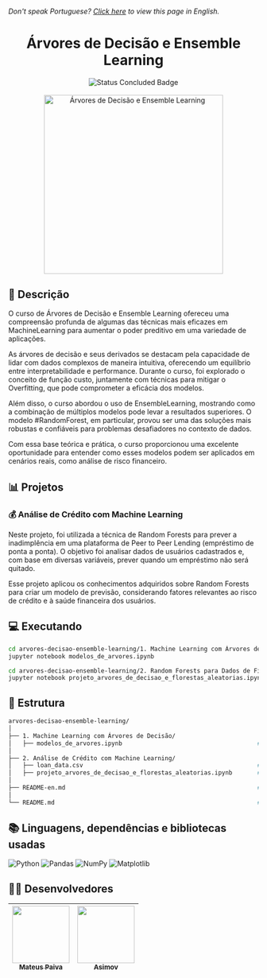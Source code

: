 <h6> Don't speak Portuguese? <a href="https://github.com/mateusopaiva/arvores-decisao-ensemble-learning/blob/main/README-en.md">Click here</a> to view this page in English.</h6>

<h1 align="center">Árvores de Decisão e Ensemble Learning</h1>

<p align="center">
  <img src="http://img.shields.io/static/v1?label=STATUS&message=CONCLUDED&color=GREEN&style=for-the-badge" alt="Status Concluded Badge">
  <br><br>
  <img height="360em" src="https://github.com/user-attachments/assets/ddc317b1-c2c8-47a1-a4be-0d14e4902f54" alt="Árvores de Decisão e Ensemble Learning">
</p>

## 📂 Descrição
O curso de Árvores de Decisão e Ensemble Learning ofereceu uma compreensão profunda de algumas das técnicas mais eficazes em MachineLearning para aumentar o poder preditivo em uma variedade de aplicações.

As árvores de decisão e seus derivados se destacam pela capacidade de lidar com dados complexos de maneira intuitiva, oferecendo um equilíbrio entre interpretabilidade e performance. Durante o curso, foi explorado o conceito de função custo, juntamente com técnicas para mitigar o Overfitting, que pode comprometer a eficácia dos modelos.

Além disso, o curso abordou o uso de EnsembleLearning, mostrando como a combinação de múltiplos modelos pode levar a resultados superiores. O modelo #RandomForest, em particular, provou ser uma das soluções mais robustas e confiáveis para problemas desafiadores no contexto de dados.

Com essa base teórica e prática, o curso proporcionou uma excelente oportunidade para entender como esses modelos podem ser aplicados em cenários reais, como análise de risco financeiro.

## 📊 Projetos

### 💰 Análise de Crédito com Machine Learning

Neste projeto, foi utilizada a técnica de Random Forests para prever a inadimplência em uma plataforma de Peer to Peer Lending (empréstimo de ponta a ponta). O objetivo foi analisar dados de usuários cadastrados e, com base em diversas variáveis, prever quando um empréstimo não será quitado.

Esse projeto aplicou os conhecimentos adquiridos sobre Random Forests para criar um modelo de previsão, considerando fatores relevantes ao risco de crédito e à saúde financeira dos usuários.

## 💻 Executando
```bash
cd arvores-decisao-ensemble-learning/1. Machine Learning com Árvores de Decisões
jupyter notebook modelos_de_arvores.ipynb
```
```bash
cd arvores-decisao-ensemble-learning/2. Random Forests para Dados de Financiamento Pessoal
jupyter notebook projeto_arvores_de_decisao_e_florestas_aleatorias.ipynb
```

## 📝 Estrutura
```bash
arvores-decisao-ensemble-learning/
│
├── 1. Machine Learning com Árvores de Decisão/                          
│   ├── modelos_de_arvores.ipynb                                      # Notebook com os modelos de aprendizado supervisionado usando árvores de decisão.
│
├── 2. Análise de Crédito com Machine Learning/          
│   ├── loan_data.csv                                                 # Dados de uma plataforma de Peer to Peer Lending.
│   ├── projeto_arvores_de_decisao_e_florestas_aleatorias.ipynb       # Notebook com a análise de crédito utilizando árvores de decisão e Random Forest.
│
├── README-en.md                                                      # Documentação em inglês.
│
└── README.md                                                         # Documentação em português.
```

## 📚 Linguagens, dependências e bibliotecas usadas
<div style="display: inline_block">
   
  ![Python](https://img.shields.io/badge/python-3670A0?style=for-the-badge&logo=python&logoColor=ffdd54)
  ![Pandas](https://img.shields.io/badge/pandas-%23150458.svg?style=for-the-badge&logo=pandas&logoColor=white)
  ![NumPy](https://img.shields.io/badge/numpy-%23013243.svg?style=for-the-badge&logo=numpy&logoColor=white)
  ![Matplotlib](https://img.shields.io/badge/Matplotlib-%23ffffff.svg?style=for-the-badge&logo=Matplotlib&logoColor=black)

</div>
          
## 🙋‍♂️ Desenvolvedores
| [<img src="https://avatars.githubusercontent.com/u/106707389?s=400&u=c01ee84b19a35b975ac9634deb3baf48d681a4c5&v=4" width=115><br><sub>Mateus Paiva</sub>](https://github.com/mateusopaiva) | [<img src="https://github.com/mateusopaiva/calculadora/assets/106707389/79e6439c-2110-419b-bdaa-afec6404f65c" width=115><br><sub>Asimov</sub>](https://asimov.academy/)  |
| :---: | :---: |
